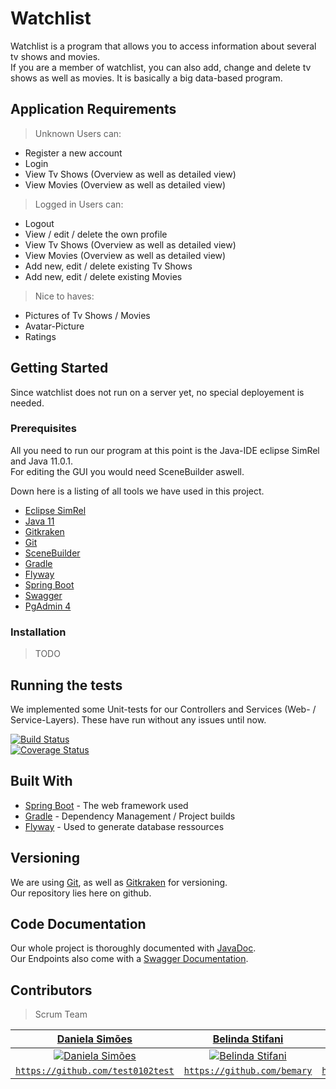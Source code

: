 # Watchlist

Watchlist is a program that allows you to access information about several tv shows and movies. <br>
If you are a member of watchlist, you can also add, change and delete tv shows as well as movies. It is basically a big data-based program. 

## Application Requirements

> Unknown Users can:
- Register a new account
- Login
- View Tv Shows (Overview as well as detailed view)
- View Movies (Overview as well as detailed view)

> Logged in Users can:
- Logout
- View / edit / delete the own profile
- View Tv Shows (Overview as well as detailed view)
- View Movies (Overview as well as detailed view)
- Add new, edit / delete existing Tv Shows
- Add new, edit / delete existing Movies

> Nice to haves:
- Pictures of Tv Shows / Movies
- Avatar-Picture
- Ratings

## Getting Started

Since watchlist does not run on a server yet, no special deployement is needed. 

### Prerequisites

All you need to run our program at this point is the Java-IDE eclipse SimRel and Java 11.0.1.<br>
For editing the GUI you would need SceneBuilder aswell.

Down here is a listing of all tools we have used in this project. 

- [Eclipse SimRel](https://www.eclipse.org/downloads/)
- [Java 11](https://www.oracle.com/technetwork/java/javase/downloads/jdk11-downloads-5066655.html)
- [Gitkraken](https://www.gitkraken.com)
- [Git](https://git-scm.com/)
- [SceneBuilder](https://gluonhq.com/products/scene-builder/)
- [Gradle](https://gradle.org/)
- [Flyway](https://flywaydb.org/)
- [Spring Boot](https://spring.io/projects/spring-boot)
- [Swagger](https://swagger.io/)
- [PgAdmin 4](https://www.pgadmin.org/)

### Installation

> TODO

## Running the tests

We implemented some Unit-tests for our Controllers and Services (Web- / Service-Layers). These have run without any issues until now. 

[![Build Status](http://img.shields.io/travis/badges/badgerbadgerbadger.svg?style=flat-square)](https://travis-ci.org/badges/badgerbadgerbadger)<br>
[![Coverage Status](http://img.shields.io/coveralls/badges/badgerbadgerbadger.svg?style=flat-square)](https://coveralls.io/r/badges/badgerbadgerbadger)


## Built With

* [Spring Boot](https://spring.io/projects/spring-boot) - The web framework used
* [Gradle](https://gradle.org/) - Dependency Management / Project builds
* [Flyway](https://flywaydb.org/) - Used to generate database ressources


## Versioning

We are using [Git](https://git-scm.com/), as well as [Gitkraken](https://www.gitkraken.com/)  for versioning. <br>
Our repository lies here on github. 


## Code Documentation

Our whole project is thoroughly documented with [JavaDoc](https://docs.oracle.com/javase/8/docs/technotes/tools/windows/javadoc.html).<br>Our Endpoints also come with a [Swagger Documentation](https://swagger.io/). 


## Contributors

> Scrum Team

| <a href="https://github.com/test0102test" target="_blank">**Daniela Simões**</a> | <a href="https://github.com/bemary" target="_blank">**Belinda Stifani**</a> | <a href="https://github.com/Lingelingeling" target="_blank">**Belinda Schühle**</a> |
| :---: |:---:| :---:|
| [![Daniela Simões](https://avatars1.githubusercontent.com/u/4284691?v=3&s=200)](https://github.com/test0102test)    | [![Belinda Stifani](https://avatars1.githubusercontent.com/u/4284691?v=3&s=200)](https://github.com/bemary) | [![Belinda Schühle](https://avatars1.githubusercontent.com/u/4284691?v=3&s=200)](https://github.com/Lingelingeling)  |
| <a href="https://github.com/test0102test" target="_blank">`https://github.com/test0102test`</a> | <a href="https://github.com/bemary" target="_blank">`https://github.com/bemary`</a> | <a href="https://github.com/Lingelingeling" target="_blank">`https://github.com/Lingelingeling`</a> |

